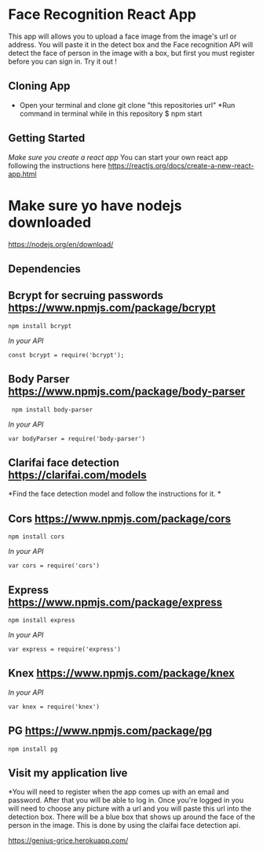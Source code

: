 # Face Recognition React App
This app will allows you to upload a face image from the image's url or address. You will paste it in the detect box and the Face recognition API will detect the face of person in the image with a box, but first you must register before you can sign in. Try it out !

## Cloning App 
* Open your terminal and clone
git clone "this repositories url"
*Run command in terminal while in this repository
$ npm start

## Getting Started
*Make sure you create a react app*
You can start your own react app following the instructions here
https://reactjs.org/docs/create-a-new-react-app.html

# Make sure yo have nodejs downloaded
https://nodejs.org/en/download/

## Dependencies
## Bcrypt for secruing passwords https://www.npmjs.com/package/bcrypt
```
npm install bcrypt
```
*In your API*
```
const bcrypt = require('bcrypt');
```
## Body Parser https://www.npmjs.com/package/body-parser
```
 npm install body-parser
```
*In your API*
```
var bodyParser = require('body-parser')
```
## Clarifai face detection https://clarifai.com/models
*Find the face detection model and follow the instructions for it. *

## Cors https://www.npmjs.com/package/cors
```
npm install cors
```
*In your API*
```
var cors = require('cors')
```
## Express https://www.npmjs.com/package/express
```
npm install express
```
*In your API*
```
var express = require('express')
```
## Knex https://www.npmjs.com/package/knex
*In your API*
```
var knex = require('knex')
```
## PG https://www.npmjs.com/package/pg 
```
npm install pg
```

## Visit my application live
*You will need to register when the app comes up with an email and password. After that you will be able to log in. Once you're logged in you will need to choose any picture with a url and you will paste this url into the detection box. There will be a blue box that shows up around the face of the person in the image. This is done by using the claifai face detection api. 

https://genius-grice.herokuapp.com/
